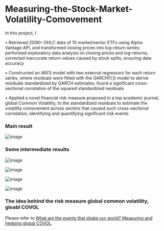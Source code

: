 # Measuring-the-Stock-Market-Volatility-Comovement

In this project, I 

•	Retrieved 200K+ OHLC data of 10 market/sector ETFs using Alpha Vantage API, and transformed closing prices into log-return series; performed exploratory data analysis on closing prices and log-returns; corrected inaccurate return values caused by stock splits, ensuring data accuracy

•	Constructed an AR(1) model with two external regressors for each return series, where residuals were fitted with the GARCH(1,1) model to derive residuals standardized by GARCH estimates; found a significant cross-sectional correlation of the squared standardized residuals 

•	Applied a novel financial risk measure proposed in a top academic journal, global Common Volatility, to the standardized residuals to estimate the volatility comovement across sectors that caused such cross-sectional correlation, identifying and quantifying significant risk events

### Main result
![image](https://github.com/user-attachments/assets/c2ab3359-0b45-4a5b-a283-ea3a1d199dc1)

### Some intermediate results
![image](https://github.com/user-attachments/assets/a5ca5236-87c9-462a-afa2-86dab9ed4cea)

![image](https://github.com/user-attachments/assets/c435d610-3116-4536-af9c-c40a888095fe)

![image](https://github.com/user-attachments/assets/3e9fbc4b-1be4-4397-9873-9ce970137a75)

![image](https://github.com/user-attachments/assets/8a26acec-c81f-499f-9325-8488683d22db)

### The idea behind the risk measure global common volatility, gloabl COVOL
Please refer to [What are the events that shake our world? Measuring and hedging global COVOL](https://www.sciencedirect.com/science/article/pii/S0304405X22002070).
